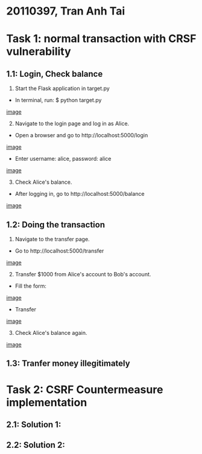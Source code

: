 
# 20110397, Tran Anh Tai
# Task 1: normal transaction with CRSF vulnerability
## 1.1: Login, Check balance
1. Start the Flask application in target.py
- In terminal, run: $ python target.py
  
[image](https://github.com/)

2. Navigate to the login page and log in as Alice.
- Open a browser and go to http://localhost:5000/login
  
[image](https://github.com/)

- Enter username: alice, password: alice
 
[image](https://github.com/)

3. Check Alice's balance.
- After logging in, go to http://localhost:5000/balance

[image](https://github.com/)

## 1.2: Doing the transaction
1. Navigate to the transfer page.
- Go to http://localhost:5000/transfer
  
[image](https://github.com/)

2. Transfer $1000 from Alice's account to Bob's account.
- Fill the form:
 
[image](https://github.com/)

- Transfer

[image](https://github.com/)

3. Check Alice's balance again.

[image](https://github.com/)

## 1.3: Tranfer money illegitimately

# Task 2: CSRF Countermeasure implementation

## 2.1: Solution 1:

## 2.2: Solution 2:
